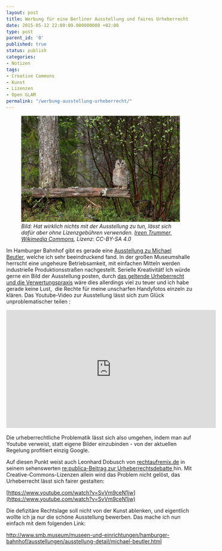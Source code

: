 ```yaml
---
layout: post
title: Werbung für eine Berliner Ausstellung und faires Urheberrecht
date: 2015-05-12 22:09:09.000000000 +02:00
type: post
parent_id: '0'
published: true
status: publish
categories:
- Notizen
tags:
- Creative Commons
- Kunst
- Lizenzen
- Open GLAM
permalink: "/werbung-ausstellung-urheberrecht/"
---
```

<figure>
    <img src="/assets/img/eule-im-wald.jpg" />
    <figcaption>
		<em>Bild: Hat wirklich nichts mit der Ausstellung zu tun, lässt sich dafür aber ohne Lizenzgebühren verwenden. <a href="https://commons.wikimedia.org/wiki/File:H%C3%A4ndkakk_2014.JPG">Ireen Trummer, Wikimedia Commons</a>, Lizenz: CC-BY-SA 4.0 </em>
		</figcaption>
</figure>



<p>Im Hamburger Bahnhof gibt es gerade eine <a href="http://www.smb.museum/museen-und-einrichtungen/hamburger-bahnhof/ausstellungen/ausstellung-detail/michael-beutler.html">Ausstellung zu Michael Beutler</a>, welche ich sehr beeindruckend fand. In der großen Museumshalle herrscht eine ungeheure Betriebsamkeit, mit einfachen Mitteln werden industrielle Produktionsstraßen nachgestellt. Serielle Kreativität! Ich würde gerne ein Bild der Ausstellung posten, durch <a href="https://markusneuschaefer.de/2015/05/kunst-fuer-alle-austausch-und-sichtbarkeit-mit-freien-lizenzen/">das geltende Urheberrecht und die Verwertungspraxis</a> wäre dies allerdings viel zu teuer und ich habe gerade keine Lust,  die Rechte für meine unscharfen Handyfotos einzeln zu klären. Das Youtube-Video zur Ausstellung lässt sich zum Glück unproblematischer teilen :</p>

<iframe width="560" height="315" src="https://www.youtube.com/watch?v=hFWbAN7RsN4" frameborder="0" allowfullscreen></iframe>

<p>Die urheberrechtliche Problematik lässt sich also umgehen, indem man auf Youtube verweist, statt eigene Bilder einzubinden - von der aktuellen Regelung profitiert einzig Google. <!--more-->

Auf diesen Punkt weist auch Leonhard Dobusch von <a href="http://rechtaufremix.de">rechtaufremix.de</a> in seinem sehenswerten <a href="https://www.youtube.com/watch?v=SvVm9ceN1jw">re:publica-Beitrag zur Urheberrechtsdebatte </a>hin. Mit Creative-Commons-Lizenzen allein wird das Problem nicht gelöst, das Urheberrecht lässt sich fairer gestalten:</p>

[https://www.youtube.com/watch?v=SvVm9ceN1jw](https://www.youtube.com/watch?v=SvVm9ceN1jw)

<p>Die defizitäre Rechtslage soll nicht von der Kunst ablenken, und eigentlich wollte ich ja nur die schöne Ausstellung bewerben. Das mache ich nun einfach mit dem folgenden Link:</p>
<p><a href="http://www.smb.museum/museen-und-einrichtungen/hamburger-bahnhof/ausstellungen/ausstellung-detail/michael-beutler.html">http://www.smb.museum/museen-und-einrichtungen/hamburger-bahnhof/ausstellungen/ausstellung-detail/michael-beutler.html</a></p>
